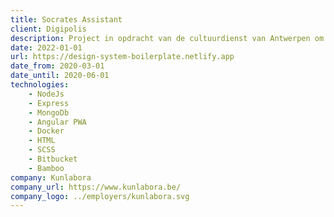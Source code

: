 ```yaml
---
title: Socrates Assistant
client: Digipolis
description: Project in opdracht van de cultuurdienst van Antwerpen om gebruikers culturele aanbevelingen te kunnen geven op basis van hun cultuur profiel en vorige interacties met de applicatie.
date: 2022-01-01
url: https://design-system-boilerplate.netlify.app
date_from: 2020-03-01
date_until: 2020-06-01
technologies:
    - NodeJs
    - Express
    - MongoDb
    - Angular PWA
    - Docker
    - HTML
    - SCSS
    - Bitbucket
    - Bamboo
company: Kunlabora
company_url: https://www.kunlabora.be/
company_logo: ../employers/kunlabora.svg
---
```

